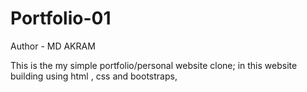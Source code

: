 # Portfolio-01
Author - MD AKRAM

This is the my simple portfolio/personal website clone;
in this website building using html , css and bootstraps,

